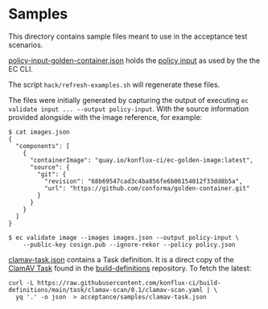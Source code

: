 # Samples

This directory contains sample files meant to use in the acceptance test scenarios.

[policy-input-golden-container.json](./policy-input-golden-container.json) holds the
[policy input](https://conforma.dev/docs/cli/policy_input.html) as used by the
the EC CLI.

The script `hack/refresh-examples.sh` will regenerate these files.

The files were initially generated by capturing the output of executing `ec validate input ... --output policy-input`.
With the source information provided alongside with the image reference, for example:

```text
$ cat images.json
{
  "components": [
    {
      "containerImage": "quay.io/konflux-ci/ec-golden-image:latest",
      "source": {
        "git": {
          "revision": "68b69547cad3c4ba856fe6b06154012f33dd8b5a",
          "url": "https://github.com/conforma/golden-container.git"
        }
      }
    }
  ]
}

$ ec validate image --images images.json --output policy-input \
    --public-key cosign.pub --ignore-rekor --policy policy.json
```

[clamav-task.json](./clamav-task.json) contains a Task definition. It is a direct copy of the
[ClamAV Task](https://github.com/konflux-ci/build-definitions/tree/main/task/clamav-scan)
found in the
[build-definitions](https://github.com/konflux-ci/build-definitions) repository. To fetch the
latest:

```text
curl -L https://raw.githubusercontent.com/konflux-ci/build-definitions/main/task/clamav-scan/0.1/clamav-scan.yaml | \
  yq '.' -o json  > acceptance/samples/clamav-task.json
```
